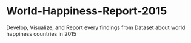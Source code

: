 # World-Happiness-Report-2015
Develop, Visualize, and Report every findings from Dataset about world happiness countries in 2015
